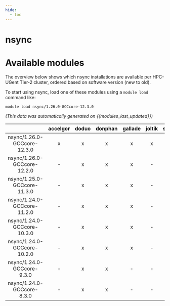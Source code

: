 ```yaml
---
hide:
  - toc
---
```


nsync
=====

# Available modules


The overview below shows which nsync installations are available per HPC-UGent Tier-2 cluster, ordered based on software version (new to old).

To start using nsync, load one of these modules using a `module load` command like:

```shell
module load nsync/1.26.0-GCCcore-12.3.0
```

*(This data was automatically generated on {{modules_last_updated}})*  

| |accelgor|doduo|donphan|gallade|joltik|shinx|skitty|
| :---: | :---: | :---: | :---: | :---: | :---: | :---: | :---: |
|nsync/1.26.0-GCCcore-12.3.0|x|x|x|x|x|x|x|
|nsync/1.26.0-GCCcore-12.2.0|-|x|x|x|-|-|-|
|nsync/1.25.0-GCCcore-11.3.0|-|x|x|x|-|-|-|
|nsync/1.24.0-GCCcore-11.2.0|-|x|x|x|-|-|-|
|nsync/1.24.0-GCCcore-10.3.0|-|x|x|x|-|-|-|
|nsync/1.24.0-GCCcore-10.2.0|-|x|x|x|-|-|-|
|nsync/1.24.0-GCCcore-9.3.0|-|x|x|-|-|-|-|
|nsync/1.24.0-GCCcore-8.3.0|-|x|x|-|-|-|-|
